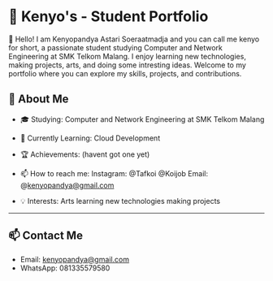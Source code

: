 # 💼 Kenyo's - Student Portfolio

👋 Hello! I am Kenyopandya Astari Soeraatmadja and you can call me kenyo for short, a passionate student studying Computer and Network Engineering  at SMK Telkom Malang.
I enjoy learning new technologies, making projects, arts, and doing some intresting ideas.
Welcome to my portfolio where you can explore my skills, projects, and contributions.

## 🚀 About Me
- 🎓 Studying: Computer and Network Engineering at SMK Telkom Malang
- 🌱 Currently Learning: Cloud Development
- 🏆 Achievements: (havent got one yet)
- 📫 How to reach me:
  Instagram: @Tafkoi @Koijob
  Email: @kenyopandya@gmail.com
         
- 💡 Interests: Arts
                learning new technologies
                making projects
---

## 📫 Contact Me
- Email: kenyopandya@gmail.com
- WhatsApp: 081335579580
